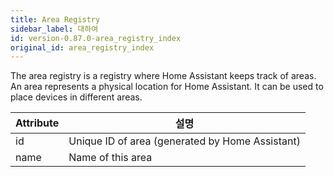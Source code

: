 ```yaml
---
title: Area Registry
sidebar_label: 대하여
id: version-0.87.0-area_registry_index
original_id: area_registry_index
---
```


The area registry is a registry where Home Assistant keeps track of areas. An area represents a physical location for Home Assistant. It can be used to place devices in different areas.

| Attribute | 설명                                              |
| --------- | ----------------------------------------------- |
| id        | Unique ID of area (generated by Home Assistant) |
| name      | Name of this area                               |